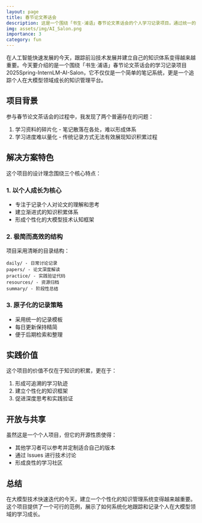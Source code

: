 ```yaml
---
layout: page
title: 春节论文茶话会
description: 这是一个围绕「书生·浦语」春节论文茶话会的个人学习记录项目。通过统一的知识管理体系，解决了学习过程中的碎片化问题，实现对论文阅读、技术讨论和代码实践的系统化记录。项目采用极简的目录结构和原子化的记录策略，帮助建立个性化的大模型知识体系，追踪学习成长轨迹。
img: assets/img/AI_Salon.png
importance: 3
category: fun
---
```


在人工智能快速发展的今天，跟踪前沿技术发展并建立自己的知识体系变得越来越重要。今天要介绍的是一个围绕「书生·浦语」春节论文茶话会的学习记录项目 2025Spring-InternLM-AI-Salon，它不仅仅是一个简单的笔记系统，更是一个追踪个人在大模型领域成长的知识管理平台。

## 项目背景

参与春节论文茶话会的过程中，我发现了两个普遍存在的问题：

1. 学习资料的碎片化 - 笔记散落在各处，难以形成体系
2. 学习进度难以量化 - 传统记录方式无法有效展现知识积累过程

## 解决方案特色

这个项目的设计理念围绕三个核心特点：

### 1. 以个人成长为核心

- 专注于记录个人对论文的理解和思考
- 建立渐进式的知识积累体系
- 形成个性化的大模型技术认知框架

### 2. 极简而高效的结构

项目采用清晰的目录结构：

```
daily/ - 日常讨论记录
papers/ - 论文深度解读
practice/ - 实践验证代码
resources/ - 资源归档
summary/ - 阶段性总结
```

### 3. 原子化的记录策略

- 采用统一的记录模板
- 每日更新保持精简
- 便于后期检索和整理

## 实践价值

这个项目的价值不仅在于知识的积累，更在于：

1. 形成可追溯的学习轨迹
2. 建立个性化的知识框架
3. 促进深度思考和实践验证

## 开放与共享

虽然这是一个个人项目，但它的开源性质使得：

- 其他学习者可以参考并定制适合自己的版本
- 通过 Issues 进行技术讨论
- 形成良性的学习社区

## 总结

在大模型技术快速迭代的今天，建立一个个性化的知识管理系统变得越来越重要。这个项目提供了一个可行的范例，展示了如何系统化地跟踪和记录个人在大模型领域的学习成长。

